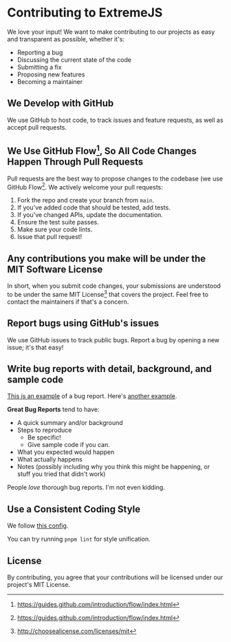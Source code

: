 # Contributing to ExtremeJS

We love your input! We want to make contributing to our projects as easy and transparent as possible, whether it's:

- Reporting a bug
- Discussing the current state of the code
- Submitting a fix
- Proposing new features
- Becoming a maintainer

## We Develop with GitHub

We use GitHub to host code, to track issues and feature requests, as well as accept pull requests.

## We Use GitHub Flow[^GITHUB_FLOW_GUIDE], So All Code Changes Happen Through Pull Requests

Pull requests are the best way to propose changes to the codebase (we use GitHub Flow[^GITHUB_FLOW_GUIDE]. We actively
welcome your pull requests:

1. Fork the repo and create your branch from `main`.
2. If you've added code that should be tested, add tests.
3. If you've changed APIs, update the documentation.
4. Ensure the test suite passes.
5. Make sure your code lints.
6. Issue that pull request!

## Any contributions you make will be under the MIT Software License

In short, when you submit code changes, your submissions are understood to be under the
same MIT License[^MIT_LICENSE] that covers the project. Feel free to contact the
maintainers if that's a concern.

## Report bugs using GitHub's issues

We use GitHub issues to track public bugs. Report a bug by opening a new issue; it's that easy!

## Write bug reports with detail, background, and sample code

[This is an example](http://stackoverflow.com/q/12488905/180626) of a bug report.
Here's [another example](http://www.openradar.me/11905408).

**Great Bug Reports** tend to have:

- A quick summary and/or background
- Steps to reproduce
  - Be specific!
  - Give sample code if you can.
- What you expected would happen
- What actually happens
- Notes (possibly including why you think this might be happening, or stuff you tried that didn't work)

People *love* thorough bug reports. I'm not even kidding.

## Use a Consistent Coding Style

We follow [this config](https://github.com/ardalanamini/eslint-config-noir).

You can try running `pnpm lint` for style unification.

## License

By contributing, you agree that your contributions will be licensed under our project's MIT License.

<!-- FOOTNOTES -->

[^GITHUB_FLOW_GUIDE]: https://guides.github.com/introduction/flow/index.html

[^MIT_LICENSE]: http://choosealicense.com/licenses/mit

